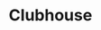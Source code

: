 ---
facebook: https://facebook.com/clubhousesoftware
git: https://github.com/clubhouse
linkedin: https://linkedin.com/company/clubhouse-software-inc
logohandle: clubhouseio
sort: clubhouse
title: Clubhouse
twitter: https://x.com/clubhouse
website: https://clubhouse.io/
---
